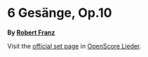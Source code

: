
# 6 Gesänge, Op.10

__By [Robert Franz](..)__

Visit the [official set page] in [OpenScore Lieder].

[official set page]: https://musescore.com/openscore-lieder-corpus/sets/5109140
[OpenScore Lieder]: https://musescore.com/openscore-lieder-corpus
